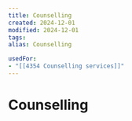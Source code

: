 ```yaml
---
title: Counselling
created: 2024-12-01
modified: 2024-12-01
tags: 
alias: Counselling

usedFor:
- "[[4354 Counselling services]]"
---
```

# Counselling
